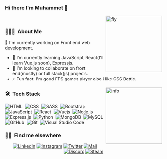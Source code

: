 ### Hi there I'm Muhammet 👋

<img alt="fly" src="https://images.unsplash.com/photo-1612525736240-3cb22fd26a32?ixlib=rb-1.2.1&ixid=MXwxMjA3fDB8MHxwaG90by1wYWdlfHx8fGVufDB8fHw%3D&auto=format&fit=crop&w=1500&q=80)" height="180em" align="right" /> </br>

### 👨🏻‍💻 &nbsp;About Me

🔭 I'm currently working on Front end web development.
  - 🌱 I’m currently learning JavaScript, React(I'll learn Vue.js soon), Expressjs.
  - 👯 I’m looking to collaborate on front end(mostly) or full stack(js) projects.
  - ⚡ Fun fact: I'm good FPS games player also i like CSS Battle.

<img height="180em" alt="info" src="https://github-readme-stats-eight-theta.vercel.app/api/top-langs/?username=muhammedakb&layout=compact&langs_count=8&theme=algolia" align="right"/>

### 🛠 &nbsp;Tech Stack
![HTML](https://img.shields.io/badge/HTML5-E34F26?style=for-the-badge&logo=html5&logoColor=white)&nbsp;
![CSS](https://img.shields.io/badge/CSS3-1572B6?style=for-the-badge&logo=css3&logoColor=white)&nbsp;
![SASS](https://img.shields.io/badge/Sass-CC6699?style=for-the-badge&logo=sass&logoColor=white)&nbsp;
![Bootstrap](https://img.shields.io/badge/Bootstrap-563D7C?style=for-the-badge&logo=bootstrap&logoColor=white)&nbsp;
![JavaScript](https://img.shields.io/badge/JavaScript-F7DF1E?style=for-the-badge&logo=javascript&logoColor=black)&nbsp;
![React](https://img.shields.io/badge/React-20232A?style=for-the-badge&logo=react&logoColor=61DAFB)&nbsp;
![Vuejs](https://img.shields.io/badge/Vue.js-35495E?style=for-the-badge&logo=vue.js&logoColor=4FC08D)&nbsp;
![Node.js](https://img.shields.io/badge/Node.js-43853D?style=for-the-badge&logo=node.js&logoColor=white)&nbsp;
![Express.js](https://img.shields.io/badge/Express.js-404D59?style=for-the-badge)&nbsp;
![Python](https://img.shields.io/badge/Python-3776AB?style=for-the-badge&logo=python&logoColor=white)&nbsp;
![MongoDB](https://img.shields.io/badge/MongoDB-4EA94B?style=for-the-badge&logo=mongodb&logoColor=white)&nbsp;
![MySQL](https://img.shields.io/badge/MySQL-00000F?style=for-the-badge&logo=mysql&logoColor=white)&nbsp;
![GitHub](https://img.shields.io/badge/GitHub-100000?style=for-the-badge&logo=github&logoColor=white)&nbsp;
![Git](https://img.shields.io/badge/-Git-05122A?style=flat&logo=git)&nbsp;
![Visual Studio Code](https://img.shields.io/badge/-Visual%20Studio%20Code-05122A?style=flat&logo=visual-studio-code&logoColor=007ACC)&nbsp;


### 🤝🏻 &nbsp;Find me elsewhere 

<div align="center">
<a href="https://www.linkedin.com/in/muhammet-akbulut-21a472187/" target="_blank"><img src="https://img.shields.io/badge/LinkedIn-0077B5?style=for-the-badge&logo=linkedin&logoColor=white" alt="LinkedIn"></a>
<a href="https://instagram.com/muhammedakb" target="_blank"><img src="https://img.shields.io/badge/Instagram-E4405F?style=for-the-badge&logo=instagram&logoColor=white" alt="Instagram"></a>
<a href="https://twitter.com/muhammedakb68" target="_blank"><img src="https://img.shields.io/badge/Twitter-1DA1F2?style=for-the-badge&logo=twitter&logoColor=white" alt="Twitter"></a>
<a href="mailto:muhammetakb68@gmail.com" target="_blank"><img src="https://img.shields.io/badge/Gmail-D14836?style=for-the-badge&logo=gmail&logoColor=white" alt="Mail"></a>
<a href="https://discord.gg/Vvcg95zBjr" target="_blank"><img src="https://img.shields.io/badge/M4l4kl1-7289DA?style=for-the-badge&logo=discord&logoColor=white" alt="Discord"></a>
<a href="https://steamcommunity.com/profiles/76561198353184705" target="_blank"><img src="https://img.shields.io/badge/Steam-000000?style=for-the-badge&logo=steam&logoColor=white" alt="Steam"></a>
</div>

